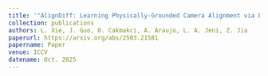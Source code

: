 ```yaml
---
title: '"AlignDiff: Learning Physically-Grounded Camera Alignment via Diffusion,"'
collection: publications
authors: L. Xie, J. Guo, O. Cakmakci, A. Araujo, L. A. Jeni, Z. Jia
paperurl: https://arxiv.org/abs/2503.21581
papername: Paper
venue: ICCV
datename: Oct. 2025
---
```

